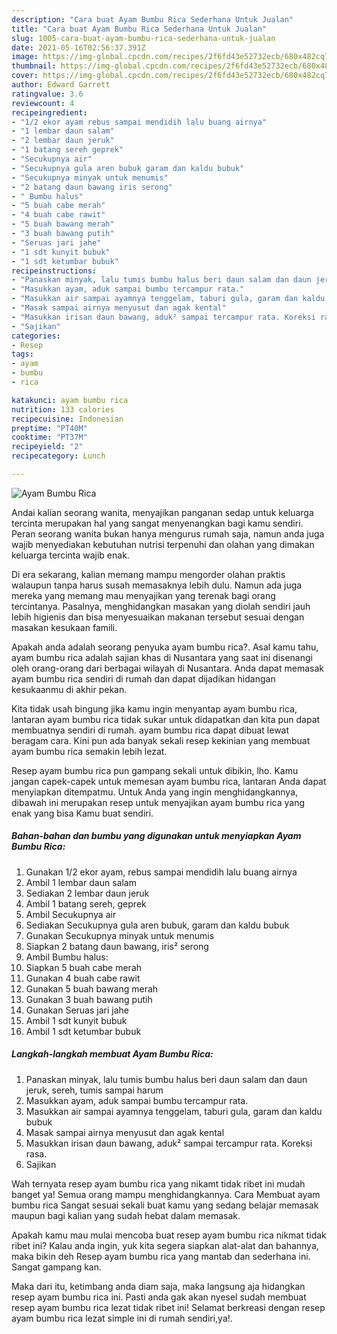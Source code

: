 ```yaml
---
description: "Cara buat Ayam Bumbu Rica Sederhana Untuk Jualan"
title: "Cara buat Ayam Bumbu Rica Sederhana Untuk Jualan"
slug: 1005-cara-buat-ayam-bumbu-rica-sederhana-untuk-jualan
date: 2021-05-16T02:56:37.391Z
image: https://img-global.cpcdn.com/recipes/2f6fd43e52732ecb/680x482cq70/ayam-bumbu-rica-foto-resep-utama.jpg
thumbnail: https://img-global.cpcdn.com/recipes/2f6fd43e52732ecb/680x482cq70/ayam-bumbu-rica-foto-resep-utama.jpg
cover: https://img-global.cpcdn.com/recipes/2f6fd43e52732ecb/680x482cq70/ayam-bumbu-rica-foto-resep-utama.jpg
author: Edward Garrett
ratingvalue: 3.6
reviewcount: 4
recipeingredient:
- "1/2 ekor ayam rebus sampai mendidih lalu buang airnya"
- "1 lembar daun salam"
- "2 lembar daun jeruk"
- "1 batang sereh geprek"
- "Secukupnya air"
- "Secukupnya gula aren bubuk garam dan kaldu bubuk"
- "Secukupnya minyak untuk menumis"
- "2 batang daun bawang iris serong"
- " Bumbu halus"
- "5 buah cabe merah"
- "4 buah cabe rawit"
- "5 buah bawang merah"
- "3 buah bawang putih"
- "Seruas jari jahe"
- "1 sdt kunyit bubuk"
- "1 sdt ketumbar bubuk"
recipeinstructions:
- "Panaskan minyak, lalu tumis bumbu halus beri daun salam dan daun jeruk, sereh, tumis sampai harum"
- "Masukkan ayam, aduk sampai bumbu tercampur rata."
- "Masukkan air sampai ayamnya tenggelam, taburi gula, garam dan kaldu bubuk"
- "Masak sampai airnya menyusut dan agak kental"
- "Masukkan irisan daun bawang, aduk² sampai tercampur rata. Koreksi rasa."
- "Sajikan"
categories:
- Resep
tags:
- ayam
- bumbu
- rica

katakunci: ayam bumbu rica 
nutrition: 133 calories
recipecuisine: Indonesian
preptime: "PT40M"
cooktime: "PT37M"
recipeyield: "2"
recipecategory: Lunch

---
```



![Ayam Bumbu Rica](https://img-global.cpcdn.com/recipes/2f6fd43e52732ecb/680x482cq70/ayam-bumbu-rica-foto-resep-utama.jpg)

Andai kalian seorang wanita, menyajikan panganan sedap untuk keluarga tercinta merupakan hal yang sangat menyenangkan bagi kamu sendiri. Peran seorang  wanita bukan hanya mengurus rumah saja, namun anda juga wajib menyediakan kebutuhan nutrisi terpenuhi dan olahan yang dimakan keluarga tercinta wajib enak.

Di era  sekarang, kalian memang mampu mengorder olahan praktis walaupun tanpa harus susah memasaknya lebih dulu. Namun ada juga mereka yang memang mau menyajikan yang terenak bagi orang tercintanya. Pasalnya, menghidangkan masakan yang diolah sendiri jauh lebih higienis dan bisa menyesuaikan makanan tersebut sesuai dengan masakan kesukaan famili. 



Apakah anda adalah seorang penyuka ayam bumbu rica?. Asal kamu tahu, ayam bumbu rica adalah sajian khas di Nusantara yang saat ini disenangi oleh orang-orang dari berbagai wilayah di Nusantara. Anda dapat memasak ayam bumbu rica sendiri di rumah dan dapat dijadikan hidangan kesukaanmu di akhir pekan.

Kita tidak usah bingung jika kamu ingin menyantap ayam bumbu rica, lantaran ayam bumbu rica tidak sukar untuk didapatkan dan kita pun dapat membuatnya sendiri di rumah. ayam bumbu rica dapat dibuat lewat beragam cara. Kini pun ada banyak sekali resep kekinian yang membuat ayam bumbu rica semakin lebih lezat.

Resep ayam bumbu rica pun gampang sekali untuk dibikin, lho. Kamu jangan capek-capek untuk memesan ayam bumbu rica, lantaran Anda dapat menyiapkan ditempatmu. Untuk Anda yang ingin menghidangkannya, dibawah ini merupakan resep untuk menyajikan ayam bumbu rica yang enak yang bisa Kamu buat sendiri.

<!--inarticleads1-->

##### Bahan-bahan dan bumbu yang digunakan untuk menyiapkan Ayam Bumbu Rica:

1. Gunakan 1/2 ekor ayam, rebus sampai mendidih lalu buang airnya
1. Ambil 1 lembar daun salam
1. Sediakan 2 lembar daun jeruk
1. Ambil 1 batang sereh, geprek
1. Ambil Secukupnya air
1. Sediakan Secukupnya gula aren bubuk, garam dan kaldu bubuk
1. Gunakan Secukupnya minyak untuk menumis
1. Siapkan 2 batang daun bawang, iris² serong
1. Ambil  Bumbu halus:
1. Siapkan 5 buah cabe merah
1. Gunakan 4 buah cabe rawit
1. Gunakan 5 buah bawang merah
1. Gunakan 3 buah bawang putih
1. Gunakan Seruas jari jahe
1. Ambil 1 sdt kunyit bubuk
1. Ambil 1 sdt ketumbar bubuk




<!--inarticleads2-->

##### Langkah-langkah membuat Ayam Bumbu Rica:

1. Panaskan minyak, lalu tumis bumbu halus beri daun salam dan daun jeruk, sereh, tumis sampai harum
1. Masukkan ayam, aduk sampai bumbu tercampur rata.
1. Masukkan air sampai ayamnya tenggelam, taburi gula, garam dan kaldu bubuk
1. Masak sampai airnya menyusut dan agak kental
1. Masukkan irisan daun bawang, aduk² sampai tercampur rata. Koreksi rasa.
1. Sajikan




Wah ternyata resep ayam bumbu rica yang nikamt tidak ribet ini mudah banget ya! Semua orang mampu menghidangkannya. Cara Membuat ayam bumbu rica Sangat sesuai sekali buat kamu yang sedang belajar memasak maupun bagi kalian yang sudah hebat dalam memasak.

Apakah kamu mau mulai mencoba buat resep ayam bumbu rica nikmat tidak ribet ini? Kalau anda ingin, yuk kita segera siapkan alat-alat dan bahannya, maka bikin deh Resep ayam bumbu rica yang mantab dan sederhana ini. Sangat gampang kan. 

Maka dari itu, ketimbang anda diam saja, maka langsung aja hidangkan resep ayam bumbu rica ini. Pasti anda gak akan nyesel sudah membuat resep ayam bumbu rica lezat tidak ribet ini! Selamat berkreasi dengan resep ayam bumbu rica lezat simple ini di rumah sendiri,ya!.

